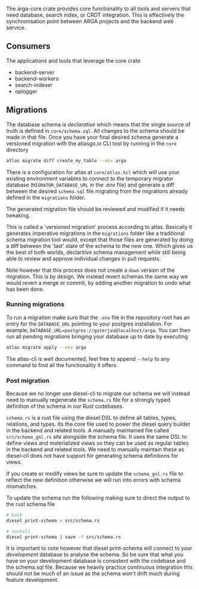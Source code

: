 The arga-core crate provides core functionality to all tools and servers that need database, search index, or CRDT integration. This is effectively the synchronisation point between ARGA projects and the backend web service.

## Consumers
The applications and tools that leverage the core crate
- backend-server
- backend-workers
- search-indexer
- oplogger

## Migrations
The database schema is *declarative* which means that the single source of truth is defined in `core/schema.sql`. All changes to the schema should be made in that file.
Once you have your final desired schema generate a versioned migration with the atlasgo.io CLI tool by running in the `core` directory
``` sh
atlas migrate diff create_my_table --env arga
```

There is a configuration for atlas at `core/atlas.hcl` which will use your existing environment variables to connect to the temporary migrator database (`MIGRATOR_DATABASE_URL` in the .env file) and generate a diff between the desired `schema.sql` file migrating from the migrations already defined in the `migrations` folder.

The generated migration file should be reviewed and modified if it needs tweaking.

This is called a 'versioned migration' process according to atlas. Basically it generates imperative migrations in the `migrations` folder like a traditional schema migration tool would, except that those files are generated by doing a diff between the 'last' state of the schema to the new one.
Which gives us the best of both worlds, declaritive schema management while still being able to review and approve individual changes in pull requests.

Note however that this process does not create a `down` version of the migration. This is by design. We instead revert schemas the same way we would revert a merge or commit, by adding another migration to undo what has been done.

### Running migrations
To run a migration make sure that the `.env` file in the repository root has an entry for the `DATABASE_URL` pointing to your postgres installation. For example, `DATABASE_URL=postgres://gsterjov@localhost/arga`. You can then run all pending migrations bringing your database up to date by executing

``` sh
atlas migrate apply --env arga
```

The atlas-cli is well documented, feel free to append `--help` to any command to find all the functionality it offers.

### Post migration
Because we no longer use diesel-cli to migrate our schema we will instead need to manually regenerate the `schema.rs` file for a strongly typed definition of the schema in our Rust codebases.

`schema.rs` is a rust file using the diesel DSL to define all tables, types, relations, and types. Its the core file used to power the diesel query builder in the backend and related tools.
A manually maintained file called `src/schema_gnl.rs` sits alongside the schema file. It uses the same DSL to define views and materialized views so they can be used as regular tables in the backend and related tools. We need to manually maintain these as diesel-cli does not have support for generating schema definitions for views.

If you create or modify views be sure to update the `schema_gnl.rs` file to reflect the new definition otherwise we will run into errors with schema mismatches.

To update the schema run the following making sure to direct the output to the rust schema file

``` sh
# bash
diesel print-schema > src/schema.rs

# nushell
diesel print-schema | save -f src/schema.rs
```

It is important to note however that diesel print-schema will connect to your *development* database to analyse the schema. So be sure that what you have on your development database is consistent with the codebase and the schema.sql file.
Because we heavily practice continuous integration this should not be much of an issue as the schema won't drift much during feature development.
